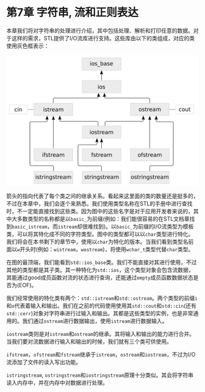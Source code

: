 # 第7章 字符串, 流和正则表达

本章我们将对字符串的处理进行介绍，其中包括处理、解析和打印任意的数据。对于这样的需求，STL提供了I/O流库进行支持。这些库由以下的类组成，对应的类使用灰色框表示：

![](../../images/chapter7/7-0-1.png)

箭头的指向代表了每个类之间的继承关系。看起来这里面的类的数量还是挺多的，不过在本章中，我们会逐个来熟悉。我们使用类型名称在STL的手册中进行查找时，不一定能直接找到这些类。因为图中的这些名字是对于应用开发者来说的，其中大多数类型的名称都是以`basic_`为前缀(例如：我们能很容易的在STL文档章找到`basic_istream`，而`istream`却很难找到)。以`basic_`为前缀的I/O流类型为模板类，可以将其特化成不同的字符类型。图中的类型都可以以`char`类型进行特化。我们将会在本书剩下的章节中，使用以`char`为特化的版本。当我们看到类型名前面以`w`开头时(例如：`wistream`，`wostream`)，将使用`wchar_t`类型代替`char`类型。

在图的最顶端，我们能看到`std::ios_base`类。我们不能直接对其进行使用，不过其他的类型都是其子类。其一种特化为`std::ios`，这个类型对象会包含流数据，其能通过good成员函数对流的状态进行查询，还能通过`empty`成员函数数据状态是否为(EOF)。

我们经常使用的特化类有两个：`std::istream`和`std::ostream`。两个类型的前缀`i`和`o`代表着输入和输出。我们在之前的代码使用使用其`std::cout`和`std::cin`(还有`std::cerr`)对象对字符串进行过输入和输出。其都是这些类型的实例，也是非常通用的。我们通过`ostream`进行数据输出，使用`istream`进行数据输入。

`iostream`类则是对`istream`和`ostream`的继承。其将输入和输出的能力进行合并。当我们要对流数据进行输入和输出的时候，我们就有三个类可供使用。

`ifstream`，`ofstream`和`fstream`继承于`istream`，`ostream`和`iostream`，不过为I/O流添加了文件的读入写出功能。

`istringstream`,  `ostringstream`和`iostringstream`原理十分类似。其会将字符串读入内存中，并在内存中对数据进行处理。